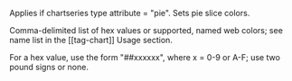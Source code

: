 Applies if chartseries type attribute = "pie". Sets pie slice colors.

Comma-delimited list of hex values or supported, named web colors;
see name list in the [[tag-chart]] Usage section.

For a hex value, use the form "##xxxxxx", where x = 0-9 or A-F; use two pound signs or none.
